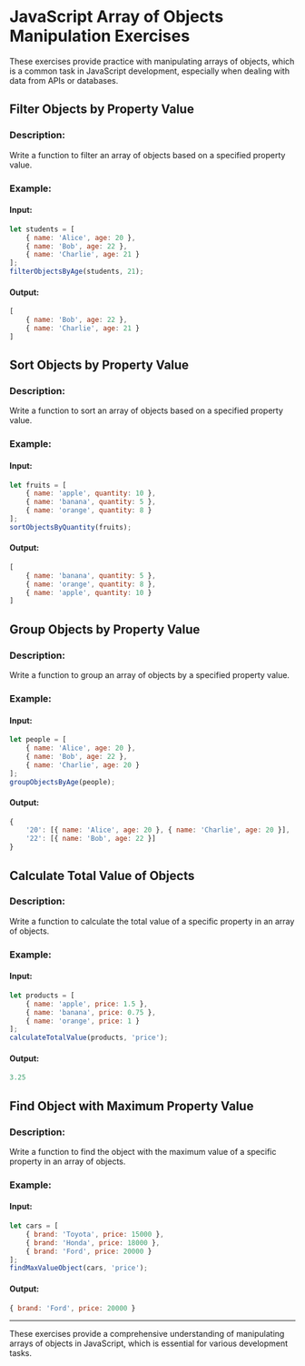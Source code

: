 # JavaScript Array of Objects Manipulation Exercises

These exercises provide practice with manipulating arrays of objects, which is a common task in JavaScript development, especially when dealing with data from APIs or databases.

## Filter Objects by Property Value

### Description:
Write a function to filter an array of objects based on a specified property value.

### Example:

#### Input:

```javascript
let students = [
    { name: 'Alice', age: 20 },
    { name: 'Bob', age: 22 },
    { name: 'Charlie', age: 21 }
];
filterObjectsByAge(students, 21);
```

#### Output:

```javascript
[
    { name: 'Bob', age: 22 },
    { name: 'Charlie', age: 21 }
]
```

## Sort Objects by Property Value

### Description:
Write a function to sort an array of objects based on a specified property value.

### Example:

#### Input:

```javascript
let fruits = [
    { name: 'apple', quantity: 10 },
    { name: 'banana', quantity: 5 },
    { name: 'orange', quantity: 8 }
];
sortObjectsByQuantity(fruits);
```

#### Output:

```javascript
[
    { name: 'banana', quantity: 5 },
    { name: 'orange', quantity: 8 },
    { name: 'apple', quantity: 10 }
]
```

## Group Objects by Property Value

### Description:
Write a function to group an array of objects by a specified property value.

### Example:

#### Input:

```javascript
let people = [
    { name: 'Alice', age: 20 },
    { name: 'Bob', age: 22 },
    { name: 'Charlie', age: 20 }
];
groupObjectsByAge(people);
```

#### Output:

```javascript
{
    '20': [{ name: 'Alice', age: 20 }, { name: 'Charlie', age: 20 }],
    '22': [{ name: 'Bob', age: 22 }]
}
```

## Calculate Total Value of Objects

### Description:
Write a function to calculate the total value of a specific property in an array of objects.

### Example:

#### Input:

```javascript
let products = [
    { name: 'apple', price: 1.5 },
    { name: 'banana', price: 0.75 },
    { name: 'orange', price: 1 }
];
calculateTotalValue(products, 'price');
```

#### Output:

```javascript
3.25
```

## Find Object with Maximum Property Value

### Description:
Write a function to find the object with the maximum value of a specific property in an array of objects.

### Example:

#### Input:

```javascript
let cars = [
    { brand: 'Toyota', price: 15000 },
    { brand: 'Honda', price: 18000 },
    { brand: 'Ford', price: 20000 }
];
findMaxValueObject(cars, 'price');
```

#### Output:

```javascript
{ brand: 'Ford', price: 20000 }
```

--- 

These exercises provide a comprehensive understanding of manipulating arrays of objects in JavaScript, which is essential for various development tasks.
